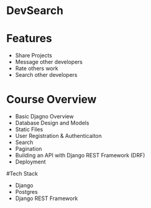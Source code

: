 # DevSearch

# Features
* Share Projects
* Message other developers
* Rate others work
* Search other developers

# Course Overview
* Basic Djagno Overview
* Database Design and Models
* Static Files
* User Registration & Authenticaiton
* Search
* Pagination
* Building an API with Django REST Framework (DRF)
* Deployment

#Tech Stack
* Django
* Postgres
* Django REST Framework
